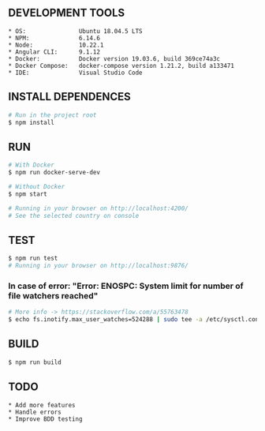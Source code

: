 ## DEVELOPMENT TOOLS
~~~
* OS:               Ubuntu 18.04.5 LTS
* NPM:              6.14.6
* Node:             10.22.1
* Angular CLI:      9.1.12
* Docker:           Docker version 19.03.6, build 369ce74a3c
* Docker Compose:   docker-compose version 1.21.2, build a133471
* IDE:              Visual Studio Code
~~~

## INSTALL DEPENDENCES
```sh
# Run in the project root
$ npm install
```

## RUN
```sh
# With Docker
$ npm run docker-serve-dev

# Without Docker
$ npm start

# Running in your browser on http://localhost:4200/
# See the selected country on console
```

## TEST
```sh
$ npm run test
# Running in your browser on http://localhost:9876/
```

### In case of error: "Error: ENOSPC: System limit for number of file watchers reached"
```sh
# More info -> https://stackoverflow.com/a/55763478
$ echo fs.inotify.max_user_watches=524288 | sudo tee -a /etc/sysctl.conf && sudo sysctl -p
```

## BUILD
```sh
$ npm run build
```

## TODO
~~~
* Add more features
* Handle errors
* Improve BDD testing
~~~
